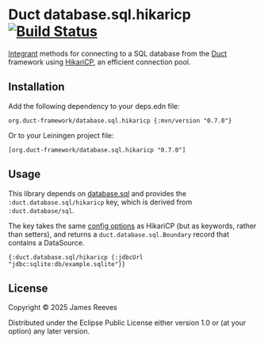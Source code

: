 # Duct database.sql.hikaricp [![Build Status](https://github.com/duct-framework/database.sql.hikaricp/actions/workflows/test.yml/badge.svg)](https://github.com/duct-framework/database.sql.hikaricp/actions/workflows/test.yml)

[Integrant][] methods for connecting to a SQL database from the
[Duct][] framework using [HikariCP][], an efficient connection pool.

[integrant]: https://github.com/weavejester/integrant
[duct]:      https://github.com/duct-framework/duct
[hikaricp]:  https://github.com/brettwooldridge/HikariCP

## Installation

Add the following dependency to your deps.edn file:

    org.duct-framework/database.sql.hikaricp {:mvn/version "0.7.0"}

Or to your Leiningen project file:

    [org.duct-framework/database.sql.hikaricp "0.7.0"]

## Usage

This library depends on [database.sql][] and provides the
`:duct.database.sql/hikaricp` key, which is derived from
`:duct.database/sql`.

The key takes the same [config options][] as HikariCP (but as keywords,
rather than setters), and returns a `duct.database.sql.Boundary` record
that contains a DataSource.

```edn
{:duct.database.sql/hikaricp {:jdbcUrl "jdbc:sqlite:db/example.sqlite"}}
```

[database.sql]:   https://github.com/duct-framework/database.sql
[config options]: https://github.com/brettwooldridge/HikariCP#gear-configuration-knobs-baby

## License

Copyright © 2025 James Reeves

Distributed under the Eclipse Public License either version 1.0 or (at
your option) any later version.
